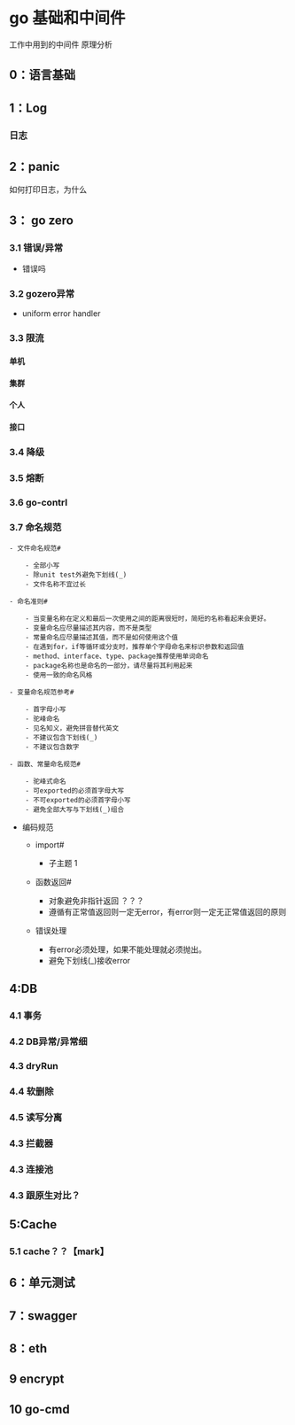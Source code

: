 # go 基础和中间件

工作中用到的中间件 原理分析

## 0：语言基础

## 1：Log

### 日志

## 2：panic

如何打印日志，为什么

## 3： go zero

### 3.1 错误/异常

- 错误吗

### 3.2 gozero异常

- uniform error handler

### 3.3 限流

#### 单机

#### 集群

#### 个人

#### 接口

### 3.4 降级

### 3.5 熔断

### 3.6 go-contrl

### 3.7 命名规范

    - 文件命名规范#

        - 全部小写
        - 除unit test外避免下划线(_)
        - 文件名称不宜过长

    - 命名准则#

        - 当变量名称在定义和最后一次使用之间的距离很短时，简短的名称看起来会更好。
        - 变量命名应尽量描述其内容，而不是类型
        - 常量命名应尽量描述其值，而不是如何使用这个值
        - 在遇到for，if等循环或分支时，推荐单个字母命名来标识参数和返回值
        - method、interface、type、package推荐使用单词命名
        - package名称也是命名的一部分，请尽量将其利用起来
        - 使用一致的命名风格

    - 变量命名规范参考#

        - 首字母小写
        - 驼峰命名
        - 见名知义，避免拼音替代英文
        - 不建议包含下划线(_)
        - 不建议包含数字

    - 函数、常量命名规范#

        - 驼峰式命名
        - 可exported的必须首字母大写
        - 不可exported的必须首字母小写
        - 避免全部大写与下划线(_)组合

- 编码规范

    - import#

        - 子主题 1

    - 函数返回#

        - 对象避免非指针返回 ？？？
        - 遵循有正常值返回则一定无error，有error则一定无正常值返回的原则

    - 错误处理

        - 有error必须处理，如果不能处理就必须抛出。
        - 避免下划线(_)接收error

## 4:DB

### 4.1 事务

### 4.2 DB异常/异常细

### 4.3 dryRun

### 4.4 软删除

### 4.5 读写分离

### 4.3 拦截器

### 4.3 连接池

### 4.3 跟原生对比？

## 5:Cache

### 5.1 cache？？【mark】

## 6：单元测试

## 7：swagger

## 8：eth

## 9 encrypt

## 10 go-cmd



